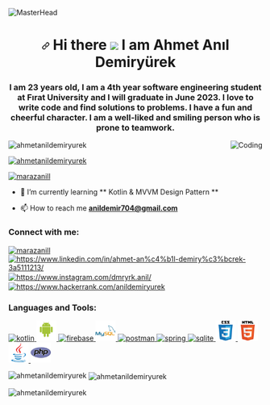 ![MasterHead](https://developers.giphy.com/branch/master/static/api-512d36c09662682717108a38bbb5c57d.gif)
<h1 align="center" dir="auto"><a id="user-content--hi-there--im-Ahmet-Anil-Demiryürek" class="anchor" aria-hidden="true" href="#-hi-there--im-Ahmet-Anil-Demiryürek"><svg class="octicon octicon-link" viewBox="0 0 16 16" version="1.1" width="16" height="16" aria-hidden="true"><path fill-rule="evenodd" d="M7.775 3.275a.75.75 0 001.06 1.06l1.25-1.25a2 2 0 112.83 2.83l-2.5 2.5a2 2 0 01-2.83 0 .75.75 0 00-1.06 1.06 3.5 3.5 0 004.95 0l2.5-2.5a3.5 3.5 0 00-4.95-4.95l-1.25 1.25zm-4.69 9.64a2 2 0 010-2.83l2.5-2.5a2 2 0 012.83 0 .75.75 0 001.06-1.06 3.5 3.5 0 00-4.95 0l-2.5 2.5a3.5 3.5 0 004.95 4.95l1.25-1.25a.75.75 0 00-1.06-1.06l-1.25 1.25a2 2 0 01-2.83 0z"></path></svg></a> Hi there <a target="_blank" rel="noopener noreferrer nofollow" href="https://user-images.githubusercontent.com/53148314/120832912-d7576900-c569-11eb-8de9-71da3412c259.gif"><img src="https://user-images.githubusercontent.com/53148314/120832912-d7576900-c569-11eb-8de9-71da3412c259.gif" height="70" data-animated-image="" style="max-width: 150%;"></a> I am Ahmet Anıl Demiryürek
</h1>
<p align="center" dir="auto">
<h3 align="center">I am 23 years old, I am a 4th year software engineering
student at Fırat University and I will graduate in June 2023. I
love to write code and find solutions to problems. I have a
fun and cheerful character. I am a well-liked and smiling
person who is prone to teamwork.</h3>

<img align="right" alt="Coding" widht ="400" src="http://gifgifs.com/animations/computers-technology/computers-and-parts/happy_1.gif"/>

<p align="left"> <img src="https://komarev.com/ghpvc/?username=ahmetanildemiryurek&label=Profile%20views&color=0e75b6&style=flat" alt="ahmetanildemiryurek" /> </p>

<p align="left"> <a href="https://github.com/ryo-ma/github-profile-trophy"><img src="https://github-profile-trophy.vercel.app/?username=ahmetanildemiryurek" alt="ahmetanildemiryurek" /></a> </p>

<p align="left"> <a href="https://twitter.com/marazanill" target="blank"><img src="https://img.shields.io/twitter/follow/marazanill?logo=twitter&style=for-the-badge" alt="marazanill" /></a> </p>

- 🌱 I’m currently learning ** Kotlin & MVVM Design Pattern **


- 📫 How to reach me **anildemir704@gmail.com**

<h3 align="left">Connect with me:</h3>
<p align="left">
<a href="https://twitter.com/marazanill" target="blank" rel="noreferrer"><img align="center" src="https://raw.githubusercontent.com/rahuldkjain/github-profile-readme-generator/master/src/images/icons/Social/twitter.svg" alt="marazanill" height="40" width="40" /></a>
<a href="https://www.linkedin.com/in/ahmetanildemiryurek/" target="blank" rel="noreferrer"><img align="center" src="https://raw.githubusercontent.com/rahuldkjain/github-profile-readme-generator/master/src/images/icons/Social/linked-in-alt.svg" alt="https://www.linkedin.com/in/ahmet-an%c4%b1l-demiry%c3%bcrek-3a5111213/" height="40" width="40" /></a>
<a href="https://www.instagram.com/dmryrk.anil/" target="blank" rel="noreferrer"><img align="center" src="https://raw.githubusercontent.com/rahuldkjain/github-profile-readme-generator/master/src/images/icons/Social/instagram.svg" alt="https://www.instagram.com/dmryrk.anil/" height="40" width="40" /></a>
<a href="https://www.hackerrank.com/anildemiryurek" target="blank" rel="noreferrer"><img align="center" src="https://raw.githubusercontent.com/rahuldkjain/github-profile-readme-generator/master/src/images/icons/Social/hackerrank.svg" alt="https://www.hackerrank.com/anildemiryurek" height="40" width="40" /></a>
</p>

<h3 align="left">Languages and Tools:</h3>

<p align="left"></a> 
<a href="https://kotlinlang.org" target="_blank" rel="noreferrer"> <img src="https://www.vectorlogo.zone/logos/kotlinlang/kotlinlang-icon.svg" alt="kotlin" width="40" height="40"/></a><a href="https://developer.android.com" target="_blank" rel="noreferrer"> <img src="https://raw.githubusercontent.com/devicons/devicon/master/icons/android/android-original-wordmark.svg" alt="android" width="40" height="40"/> </a><a href="https://firebase.google.com/" target="_blank" rel="noreferrer"> <img src="https://www.vectorlogo.zone/logos/firebase/firebase-icon.svg" alt="firebase" width="40" height="40"/> </a> <a href="https://www.mysql.com/" target="_blank" rel="noreferrer"> <img src="https://raw.githubusercontent.com/devicons/devicon/master/icons/mysql/mysql-original-wordmark.svg" alt="mysql" width="40" height="40"/> </a> <a href="https://postman.com" target="_blank" rel="noreferrer"> <img src="https://www.vectorlogo.zone/logos/getpostman/getpostman-icon.svg" alt="postman" width="40" height="40"/> </a><a href="https://spring.io/" target="_blank" rel="noreferrer"> <img src="https://www.vectorlogo.zone/logos/springio/springio-icon.svg" alt="spring" width="40" height="40"/> </a><a href="https://www.sqlite.org/" target="_blank" rel="noreferrer"> <img src="https://www.vectorlogo.zone/logos/sqlite/sqlite-icon.svg" alt="sqlite" width="40" height="40"/> </a><a href="https://www.w3schools.com/css/" target="_blank" rel="noreferrer"> <img src="https://raw.githubusercontent.com/devicons/devicon/master/icons/css3/css3-original-wordmark.svg" alt="css3" width="40" height="40"/> </a><a href="https://www.w3.org/html/" target="_blank" rel="noreferrer"> <img src="https://raw.githubusercontent.com/devicons/devicon/master/icons/html5/html5-original-wordmark.svg" alt="html5" width="40" height="40"/> </a><a href="https://www.java.com" target="_blank" rel="noreferrer"> <img src="https://raw.githubusercontent.com/devicons/devicon/master/icons/java/java-original.svg" alt="java" width="40" height="40"/> <a href="https://www.php.net" target="_blank" rel="noreferrer"> <img src="https://raw.githubusercontent.com/devicons/devicon/master/icons/php/php-original.svg" alt="php" width="40" height="40"/> </a><p><img align="left" src="https://github-readme-stats.vercel.app/api/top-langs?username=ahmetanildemiryurek&show_icons=true&locale=en&layout=compact" alt="ahmetanildemiryurek" /></p>

<p>&nbsp;<img align="center" src="https://github-readme-stats.vercel.app/api?username=ahmetanildemiryurek&show_icons=true&locale=en" alt="ahmetanildemiryurek" /></p>

<p><img align="center" src="https://github-readme-streak-stats.herokuapp.com/?user=ahmetanildemiryurek&" alt="ahmetanildemiryurek" /></p>
